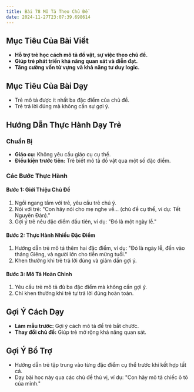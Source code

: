 ```yaml
---
title: Bài 78 Mô Tả Theo Chủ Đề
date: 2024-11-27T23:07:39.698614
---
```


## Mục Tiêu Của Bài Viết
- **Hỗ trợ trẻ học cách mô tả đồ vật, sự việc theo chủ đề.**
- **Giúp trẻ phát triển khả năng quan sát và diễn đạt.**
- **Tăng cường vốn từ vựng và khả năng tư duy logic.**

## Mục Tiêu Của Bài Dạy
- Trẻ mô tả được ít nhất ba đặc điểm của chủ đề.
- Trẻ trả lời đúng mà không cần sự gợi ý.

## Hướng Dẫn Thực Hành Dạy Trẻ

### Chuẩn Bị
- **Giáo cụ:** Không yêu cầu giáo cụ cụ thể.
- **Điều kiện trước tiên:** Trẻ biết mô tả đồ vật qua một số đặc điểm.

### Các Bước Thực Hành
#### Bước 1: Giới Thiệu Chủ Đề
1. Ngồi ngang tầm với trẻ, yêu cầu trẻ chú ý.
2. Nói với trẻ: "Con hãy nói cho mẹ nghe về... (chủ đề cụ thể, ví dụ: Tết Nguyên Đán)."
3. Gợi ý trẻ nêu đặc điểm đầu tiên, ví dụ: "Đó là một ngày lễ."

#### Bước 2: Thực Hành Nhiều Đặc Điểm
1. Hướng dẫn trẻ mô tả thêm hai đặc điểm, ví dụ: "Đó là ngày lễ, đến vào tháng Giêng, và người lớn cho tiền mừng tuổi."
2. Khen thưởng khi trẻ trả lời đúng và giảm dần gợi ý.

#### Bước 3: Mô Tả Hoàn Chỉnh
1. Yêu cầu trẻ mô tả đủ ba đặc điểm mà không cần gợi ý.
2. Chỉ khen thưởng khi trẻ tự trả lời đúng hoàn toàn.

## Gợi Ý Cách Dạy
- **Làm mẫu trước:** Gợi ý cách mô tả để trẻ bắt chước.
- **Thay đổi chủ đề:** Giúp trẻ mở rộng khả năng quan sát.

## Gợi Ý Bổ Trợ
- Hướng dẫn trẻ tập trung vào từng đặc điểm cụ thể trước khi kết hợp tất cả.
- Dạy bài học này qua các chủ đề thú vị, ví dụ: "Con hãy mô tả chiếc ô tô của mình."
